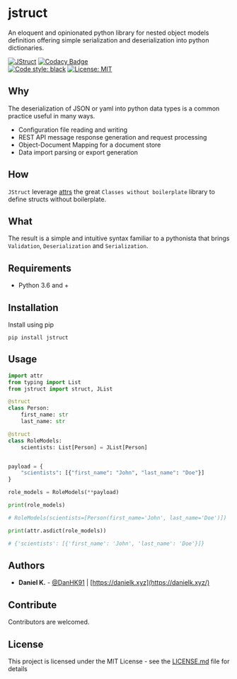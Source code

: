 # jstruct

An eloquent and opinionated python library for nested object models definition offering simple serialization and deserialization into python dictionaries.

[![JStruct](https://github.com/PurplShip/jstruct/workflows/JStruct/badge.svg)](https://github.com/PurplShip/jstruct)
[![Codacy Badge](https://api.codacy.com/project/badge/Grade/cbe02771e00e42cd882ab48543782b40)](https://www.codacy.com/app/DanH91/jstruct?utm_source=github.com&amp;utm_medium=referral&amp;utm_content=DanH91/jstruct&amp;utm_campaign=Badge_Grade) 	
[![Code style: black](https://img.shields.io/badge/code%20style-black-000000.svg)](https://github.com/python/black)
[![License: MIT](https://img.shields.io/badge/License-MIT-blue.svg)](https://opensource.org/licenses/MIT)

## Why

The deserialization of JSON or yaml into python data types is a common practice useful in many ways.
  - Configuration file reading and writing
  - REST API message response generation and request processing
  - Object-Document Mapping for a document store
  - Data import parsing or export generation 

## How

`JStruct` leverage [attrs](https://www.attrs.org/en/stable/) the great `Classes without boilerplate` library to define structs without boilerplate.

## What

The result is a simple and intuitive syntax familiar to a pythonista that brings `Validation`, `Deserialization` and `Serialization`.

## Requirements

  - Python 3.6 and +

## Installation

Install using pip

```shell
pip install jstruct
```

## Usage

```python
import attr
from typing import List
from jstruct import struct, JList

@struct
class Person:
    first_name: str
    last_name: str

@struct
class RoleModels:
    scientists: List[Person] = JList[Person]


payload = {
    "scientists": [{"first_name": "John", "last_name": "Doe"}] 
}

role_models = RoleModels(**payload)

print(role_models)

# RoleModels(scientists=[Person(first_name='John', last_name='Doe')])

print(attr.asdict(role_models))

# {'scientists': [{'first_name': 'John', 'last_name': 'Doe'}]}

```

## Authors

- **Daniel K.** - [@DanHK91](https://twitter.com/DanHK91) | [https://danielk.xyz](https://danielk.xyz/) 

## Contribute

Contributors are welcomed.

## License

This project is licensed under the MIT License - see the [LICENSE.md](https://github.com/DanH91/jstruct/blob/document-jstruct/LICENSE) file for details
